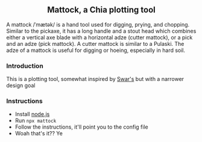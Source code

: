 <h2 align="center">Mattock, a Chia plotting tool</h2>

A mattock /ˈmætək/ is a hand tool used for digging, prying, and chopping. Similar to the pickaxe, it has a long handle and a stout head which combines either a vertical axe blade with a horizontal adze (cutter mattock), or a pick and an adze (pick mattock). A cutter mattock is similar to a Pulaski. The adze of a mattock is useful for digging or hoeing, especially in hard soil.

### Introduction
This is a plotting tool, somewhat inspired by [Swar's](https://github.com/swar/Swar-Chia-Plot-Manager) but with a narrower design goal

### Instructions
- Install [node.js](https://nodejs.org/)
- Run `npx mattock`
- Follow the instructions, it'll point you to the config file
- Woah that's it?? Ye
